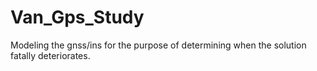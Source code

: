 # Van_Gps_Study
Modeling the gnss/ins for the purpose of determining when the solution fatally deteriorates. 
